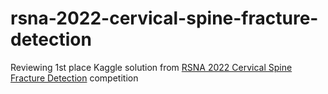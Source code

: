 # rsna-2022-cervical-spine-fracture-detection

Reviewing 1st place Kaggle solution from [RSNA 2022 Cervical Spine Fracture Detection](https://www.kaggle.com/competitions/rsna-2022-cervical-spine-fracture-detection/overview) competition

